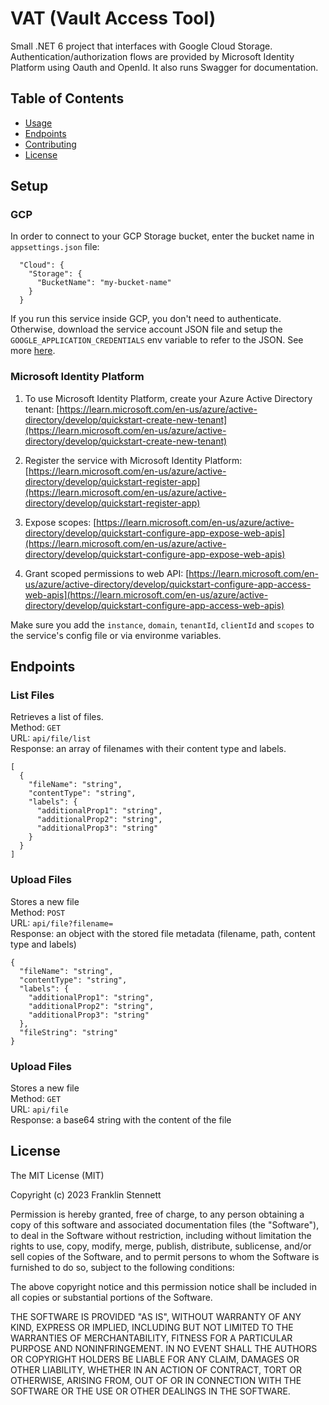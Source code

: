 # VAT (Vault Access Tool)
Small .NET 6 project that interfaces with Google Cloud Storage. Authentication/authorization flows are provided by Microsoft Identity Platform using Oauth and OpenId. It also runs Swagger for documentation.

## Table of Contents
- [Usage](#Usage)
- [Endpoints](#Endpoints)
- [Contributing](#contributing)
- [License](#license)

## Setup

### GCP
In order to connect to your GCP Storage bucket, enter the bucket name in `appsettings.json` file:

```
  "Cloud": {
    "Storage": {
      "BucketName": "my-bucket-name"
    }
  }
```

If you run this service inside GCP, you don't need to authenticate. Otherwise, download the service account JSON file and setup the `GOOGLE_APPLICATION_CREDENTIALS` env variable to refer to the JSON. See more [here](https://cloud.google.com/dotnet/docs/reference/Google.Cloud.Storage.V1/latest#authentication).

### Microsoft Identity Platform
1. To use Microsoft Identity Platform, create your Azure Active Directory tenant:
[https://learn.microsoft.com/en-us/azure/active-directory/develop/quickstart-create-new-tenant](https://learn.microsoft.com/en-us/azure/active-directory/develop/quickstart-create-new-tenant)

2. Register the service with Microsoft Identity Platform:
[https://learn.microsoft.com/en-us/azure/active-directory/develop/quickstart-register-app](https://learn.microsoft.com/en-us/azure/active-directory/develop/quickstart-register-app)

3. Expose scopes:
[https://learn.microsoft.com/en-us/azure/active-directory/develop/quickstart-configure-app-expose-web-apis](https://learn.microsoft.com/en-us/azure/active-directory/develop/quickstart-configure-app-expose-web-apis)

4. Grant scoped permissions to web API:
[https://learn.microsoft.com/en-us/azure/active-directory/develop/quickstart-configure-app-access-web-apis](https://learn.microsoft.com/en-us/azure/active-directory/develop/quickstart-configure-app-access-web-apis)

Make sure you add the `instance`, `domain`, `tenantId`, `clientId` and `scopes` to the service's config file or via environme variables.


## Endpoints

### List Files
Retrieves a list of files.  
Method: `GET`  
URL: `api/file/list`  
Response: an array of filenames with their content type and labels.  
```
[
  {
    "fileName": "string",
    "contentType": "string",
    "labels": {
      "additionalProp1": "string",
      "additionalProp2": "string",
      "additionalProp3": "string"
    }
  }
]
```

### Upload Files
Stores a new file  
Method: `POST`  
URL: `api/file?filename=`  
Response: an object with the stored file metadata (filename, path, content type and labels)  
```
{
  "fileName": "string",
  "contentType": "string",
  "labels": {
    "additionalProp1": "string",
    "additionalProp2": "string",
    "additionalProp3": "string"
  },
  "fileString": "string"
}
```

### Upload Files
Stores a new file  
Method: `GET`  
URL: `api/file`  
Response: a base64 string with the content of the file  

## License
The MIT License (MIT)

Copyright (c) 2023 Franklin Stennett

Permission is hereby granted, free of charge, to any person obtaining a copy of this software and associated documentation files (the "Software"), to deal in the Software without restriction, including without limitation the rights to use, copy, modify, merge, publish, distribute, sublicense, and/or sell copies of the Software, and to permit persons to whom the Software is furnished to do so, subject to the following conditions:

The above copyright notice and this permission notice shall be included in all copies or substantial portions of the Software.

THE SOFTWARE IS PROVIDED "AS IS", WITHOUT WARRANTY OF ANY KIND, EXPRESS OR IMPLIED, INCLUDING BUT NOT LIMITED TO THE WARRANTIES OF MERCHANTABILITY, FITNESS FOR A PARTICULAR PURPOSE AND NONINFRINGEMENT. IN NO EVENT SHALL THE AUTHORS OR COPYRIGHT HOLDERS BE LIABLE FOR ANY CLAIM, DAMAGES OR OTHER LIABILITY, WHETHER IN AN ACTION OF CONTRACT, TORT OR OTHERWISE, ARISING FROM, OUT OF OR IN CONNECTION WITH THE SOFTWARE OR THE USE OR OTHER DEALINGS IN THE SOFTWARE.
